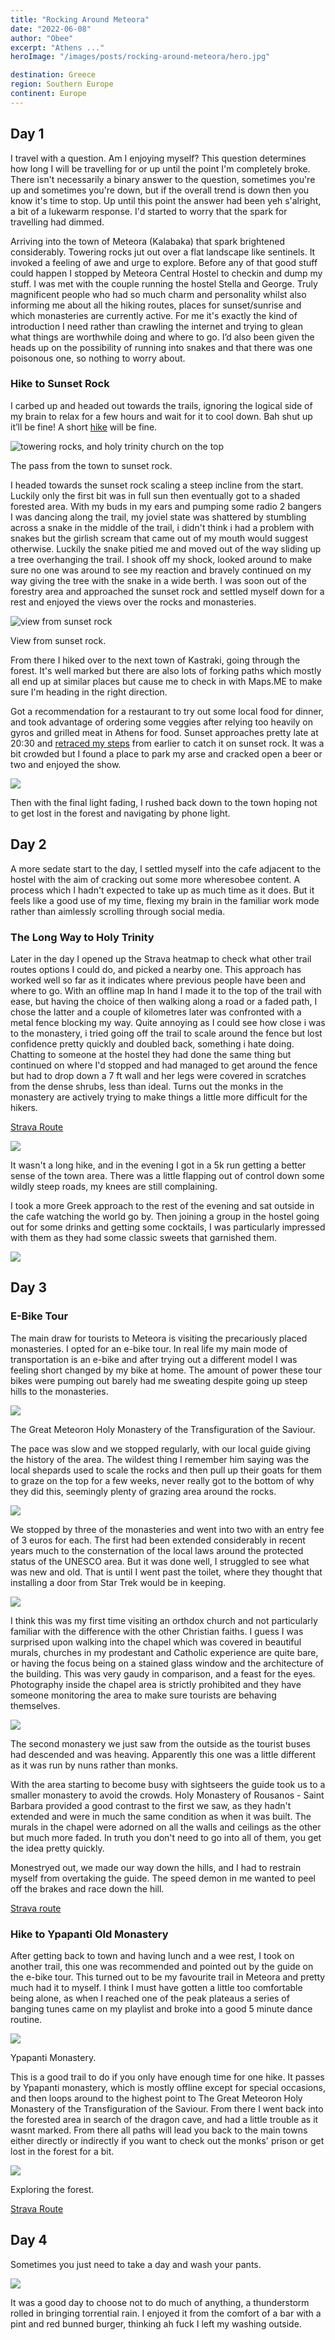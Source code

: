 ```yaml
---
title: "Rocking Around Meteora"
date: "2022-06-08"
author: "Obee"
excerpt: "Athens ..."
heroImage: "/images/posts/rocking-around-meteora/hero.jpg"

destination: Greece
region: Southern Europe
continent: Europe
---
```


## Day 1

I travel with a question. Am I enjoying myself? This question determines how long I will be travelling for or up until the point I'm completely broke. There isn't necessarily a binary answer to the question, sometimes you're up and sometimes you're down, but if the overall trend is down then you know it's time to stop. Up until this point the answer had been yeh s'alright, a bit of a lukewarm response. I'd started to worry that the spark for travelling had dimmed.

Arriving into the town of Meteora (Kalabaka) that spark brightened considerably. Towering rocks jut out over a flat landscape like sentinels. It invoked a feeling of awe and urge to explore. Before any of that good stuff could happen I stopped by Meteora Central Hostel to checkin and dump my stuff. I was met with the couple running the hostel Stella and George. Truly magnificent people who had so much charm and personality whilst also informing me about all the hiking routes, places for sunset/sunrise and which monasteries are currently active. For me it's exactly the kind of introduction I need rather than crawling the internet and trying to glean what things are worthwhile doing and where to go. I’d also been given the heads up on the possibility of running into snakes and that there was one poisonous one, so nothing to worry about.

### Hike to Sunset Rock

I carbed up and headed out towards the trails, ignoring the logical side of my brain to relax for a few hours and wait for it to cool down. Bah shut up it’ll be fine! A short [hike](https://www.strava.com/activities/7206070309) will be fine.

![towering rocks, and holy trinity church on the top](https://cdn.sanity.io/images/ho3u0oh3/production/fac876be34cea520935e224aae615c2dda7203df-1224x816.jpg?w=3840&fit=max&auto=format)

The pass from the town to sunset rock.

I headed towards the sunset rock scaling a steep incline from the start. Luckily only the first bit was in full sun then eventually got to a shaded forested area. With my buds in my ears and pumping some radio 2 bangers I was dancing along the trail, my joviel state was shattered by stumbling across a snake in the middle of the trail, i didn't think i had a problem with snakes but the girlish scream that came out of my mouth would suggest otherwise. Luckily the snake pitied me and moved out of the way sliding up a tree overhanging the trail. I shook off my shock, looked around to make sure no one was around to see my reaction and bravely continued on my way giving the tree with the snake in a wide berth. I was soon out of the forestry area and approached the sunset rock and settled myself down for a rest and enjoyed the views over the rocks and monasteries.

![view from sunset rock](https://cdn.sanity.io/images/ho3u0oh3/production/d114344ae14dcf2044b86dfa0c48eaabdddb0f08-1224x816.jpg?w=3840&fit=max&auto=format)

View from sunset rock.

From there I hiked over to the next town of Kastraki, going through the forest. It's well marked but there are also lots of forking paths which mostly all end up at similar places but cause me to check in with Maps.ME to make sure I'm heading in the right direction.

Got a recommendation for a restaurant to try out some local food for dinner, and took advantage of ordering some veggies after relying too heavily on gyros and grilled meat in Athens for food. Sunset approaches pretty late at 20:30 and [retraced my steps](https://www.strava.com/activities/7206992832) from earlier to catch it on sunset rock. It was a bit crowded but I found a place to park my arse and cracked open a beer or two and enjoyed the show.

![ ](https://cdn.sanity.io/images/ho3u0oh3/production/effa9f1415361a5b1740bc3d19ced6a6c4cac959-1020x768.jpg?w=3840&fit=max&auto=format)

Then with the final light fading, I rushed back down to the town hoping not to get lost in the forest and navigating by phone light.

## Day 2

A more sedate start to the day, I settled myself into the cafe adjacent to the hostel with the aim of cracking out some more wheresobee content. A process which I hadn't expected to take up as much time as it does. But it feels like a good use of my time, flexing my brain in the familiar work mode rather than aimlessly scrolling through social media.

### The Long Way to Holy Trinity

Later in the day I opened up the Strava heatmap to check what other trail routes options I could do, and picked a nearby one. This approach has worked well so far as it indicates where previous people have been and where to go. With an offline map In hand I made it to the top of the trail with ease, but having the choice of then walking along a road or a faded path, I chose the latter and a couple of kilometres later was confronted with a metal fence blocking my way. Quite annoying as I could see how close i was to the monastery, i tried going off the trail to scale around the fence but lost confidence pretty quickly and doubled back, something i hate doing. Chatting to someone at the hostel they had done the same thing but continued on where I'd stopped and had managed to get around the fence but had to drop down a 7 ft wall and her legs were covered in scratches from the dense shrubs, less than ideal. Turns out the monks in the monastery are actively trying to make things a little more difficult for the hikers.

[Strava Route](https://www.strava.com/activities/7211489766)

![ ](https://cdn.sanity.io/images/ho3u0oh3/production/58ba4b01588ac49325b4142f3c3f3530da4d32b0-1020x768.jpg?w=3840&fit=max&auto=format)

It wasn't a long hike, and in the evening I got in a 5k run getting a better sense of the town area. There was a little flapping out of control down some wildly steep roads, my knees are still complaining.

I took a more Greek approach to the rest of the evening and sat outside in the cafe watching the world go by. Then joining a group in the hostel going out for some drinks and getting some cocktails, I was particularly impressed with them as they had some classic sweets that garnished them.

![ ](https://cdn.sanity.io/images/ho3u0oh3/production/aaca68801510fde5b30d33bc6ab39e2491b20351-1020x768.jpg?w=3840&fit=max&auto=format)

## Day 3

### E-Bike Tour

The main draw for tourists to Meteora is visiting the precariously placed monasteries. I opted for an e-bike tour. In real life my main mode of transportation is an e-bike and after trying out a different model I was feeling short changed by my bike at home. The amount of power these tour bikes were pumping out barely had me sweating despite going up steep hills to the monasteries.

![ ](https://cdn.sanity.io/images/ho3u0oh3/production/7c754eabd56ad72c90b6024d5f312d01654c098f-1224x816.jpg?w=3840&fit=max&auto=format)

The Great Meteoron Holy Monastery of the Transfiguration of the Saviour.

The pace was slow and we stopped regularly, with our local guide giving the history of the area. The wildest thing I remember him saying was the local shepards used to scale the rocks and then pull up their goats for them to graze on the top for a few weeks, never really got to the bottom of why they did this, seemingly plenty of grazing area around the rocks.

![ ](https://cdn.sanity.io/images/ho3u0oh3/production/6b99279e65586ebcc425dbd8e0bd6e74122a37fb-1170x780.jpg?w=3840&fit=max&auto=format)

We stopped by three of the monasteries and went into two with an entry fee of 3 euros for each. The first had been extended considerably in recent years much to the consternation of the local laws around the protected status of the UNESCO area. But it was done well, I struggled to see what was new and old. That is until I went past the toilet, where they thought that installing a door from Star Trek would be in keeping.

![ ](https://cdn.sanity.io/images/ho3u0oh3/production/880a96da32125901b66f98285c07dd96478be1e2-1020x768.jpg?w=3840&fit=max&auto=format)

I think this was my first time visiting an orthdox church and not particularly familiar with the difference with the other Christian faiths. I guess I was surprised upon walking into the chapel which was covered in beautiful murals, churches in my prodestant and Catholic experience are quite bare, or having the focus being on a stained glass window and the architecture of the building. This was very gaudy in comparison, and a feast for the eyes. Photography inside the chapel area is strictly prohibited and they have someone monitoring the area to make sure tourists are behaving themselves.

![ ](https://cdn.sanity.io/images/ho3u0oh3/production/e212725d429ddea233b51c05ed9f182a0b192ee6-1224x816.jpg?w=3840&fit=max&auto=format)

The second monastery we just saw from the outside as the tourist buses had descended and was heaving. Apparently this one was a little different as it was run by nuns rather than monks.

With the area starting to become busy with sightseers the guide took us to a smaller monastery to avoid the crowds. Holy Monastery of Rousanos - Saint Barbara provided a good contrast to the first we saw, as they hadn't extended and were in much the same condition as when it was built. The murals in the chapel were adorned on all the walls and ceilings as the other but much more faded. In truth you don't need to go into all of them, you get the idea pretty quickly.

Monestryed out, we made our way down the hills, and I had to restrain myself from overtaking the guide. The speed demon in me wanted to peel off the brakes and race down the hill.

[Strava route](https://www.strava.com/activities/7215206068)

### Hike to Ypapanti Old Monastery

After getting back to town and having lunch and a wee rest, I took on another trail, this one was recommended and pointed out by the guide on the e-bike tour. This turned out to be my favourite trail in Meteora and pretty much had it to myself. I think I must have gotten a little too comfortable being alone, as when I reached one of the peak plateaus a series of banging tunes came on my playlist and broke into a good 5 minute dance routine.

![ ](https://cdn.sanity.io/images/ho3u0oh3/production/849cb1df5179251592b2f8fa722979738e40717a-1224x816.jpg?w=3840&fit=max&auto=format)

Ypapanti Monastery.

This is a good trail to do if you only have enough time for one hike. It passes by Ypapanti monastery, which is mostly offline except for special occasions, and then loops around to the highest point to The Great Meteoron Holy Monastery of the Transfiguration of the Saviour. From there I went back into the forested area in search of the dragon cave, and had a little trouble as it wasnt marked. From there all paths will lead you back to the main towns either directly or indirectly if you want to check out the monks' prison or get lost in the forest for a bit.

![ ](https://cdn.sanity.io/images/ho3u0oh3/production/b36f6aec4abd770c8d173520da278cb2cf8ba2f0-1020x768.jpg?w=3840&fit=max&auto=format)

Exploring the forest.

[Strava Route](https://www.strava.com/activities/7217584420)

## Day 4

Sometimes you just need to take a day and wash your pants.

![ ](https://cdn.sanity.io/images/ho3u0oh3/production/7136bf57e1e8a254f3b03d5601be360b1c39045d-1020x768.jpg?w=3840&fit=max&auto=format)

It was a good day to choose not to do much of anything, a thunderstorm rolled in bringing torrential rain. I enjoyed it from the comfort of a bar with a pint and red bunned burger, thinking ah fuck I left my washing outside.